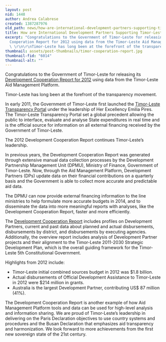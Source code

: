 ```yaml
---
layout: post
nid: 1448
author: Andrea Calabrese
created: 1387287976
old_path: news/how-are-international-development-partners-supporting-timor-leste
title: How are International Development Partners Supporting Timor-Leste?
excerpt: "Congratulations to the Government of Timor-Leste for releasing its Development
  Cooperation Report for 2012 using data from the Timor-Leste Aid Management Platform.
  \ \r\n\r\nTimor-Leste has long been at the forefront of the transparency movement."
thumbnail: assets/post-thumbnails/timor-cooperation-report.jpg
thumbnail-fid: "6014"
thumbnail-alt: ""
---
```


Congratulations to the Government of Timor-Leste for releasing its [Development Cooperation Report for 2012](https://www.mof.gov.tl/development-cooperation-report-2012-donor-profie/) using data from the Timor-Leste Aid Management Platform.

Timor-Leste has long been at the forefront of the transparency movement.

In early 2011, the Government of Timor-Leste first launched the [Timor-Leste Transparency Portal](http://www.transparency.gov.tl/english.html) under the leadership of Her Excellency Emilia Pires. The Timor-Leste Transparency Portal set a global precedent allowing the public to interface, evaluate and analyse State expenditures in real time and is the official source for information on all external financing received by the Government of Timor-Leste.

The 2012 Development Cooperation Report continues Timor-Leste’s leadership.

In previous years, the Development Cooperation Report was generated through extensive manual data collection processes by the Development Partnership Management Unit (DPMU), Ministry of Finance, Government of Timor-Leste. Now, through the Aid Management Platform, Development Partners (DPs) update data on their financial contributions on a quarterly basis and the Government is able to collect more accurate and predictable aid data.

The DPMU can now provide external financing information to the line ministries to help formulate more accurate budgets in 2014, and to disseminate the data into more meaningful reports with analyses, like the Development Cooperation Report, faster and more efficiently.

The [Development Cooperation Report](https://www.mof.gov.tl/development-cooperation-report-2012-donor-profie/) includes profiles on Development Partners, current and past data about planned and actual disbursements, disbursements by district, and disbursements by executing agencies. Additionally, the overview report includes analysis of Development Partner projects and their alignment to the Timor-Leste 2011-2030 Strategic Development Plan, which is the overall guiding framework for the Timor-Leste 5th Constitutional Government.

Highlights from 2012 include:

- Timor-Leste initial combined sources budget in 2012 was $1.8 billion.
- Actual disbursements of Official Development Assistance to Timor-Leste in 2012 were $214 million in grants.
- Australia is the largest Development Partner, contributing US$ 87 million (41%).

The Development Cooperation Report is another example of how Aid Management Platform tools and data can be used for high-level analysis and information sharing. We are proud of Timor-Leste’s leadership in delivering on the Paris Declaration objectives to use country systems and procedures and the Busan Declaration that emphasizes aid transparency and harmonization. We look forward to more achievements from the first new sovereign state of the 21st century.


